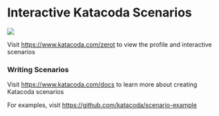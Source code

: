 # Interactive Katacoda Scenarios

[![](http://shields.katacoda.com/katacoda/zerot/count.svg)](https://www.katacoda.com/zerot "Get your profile on Katacoda.com")

Visit https://www.katacoda.com/zerot to view the profile and interactive scenarios

### Writing Scenarios
Visit https://www.katacoda.com/docs to learn more about creating Katacoda scenarios

For examples, visit https://github.com/katacoda/scenario-example
